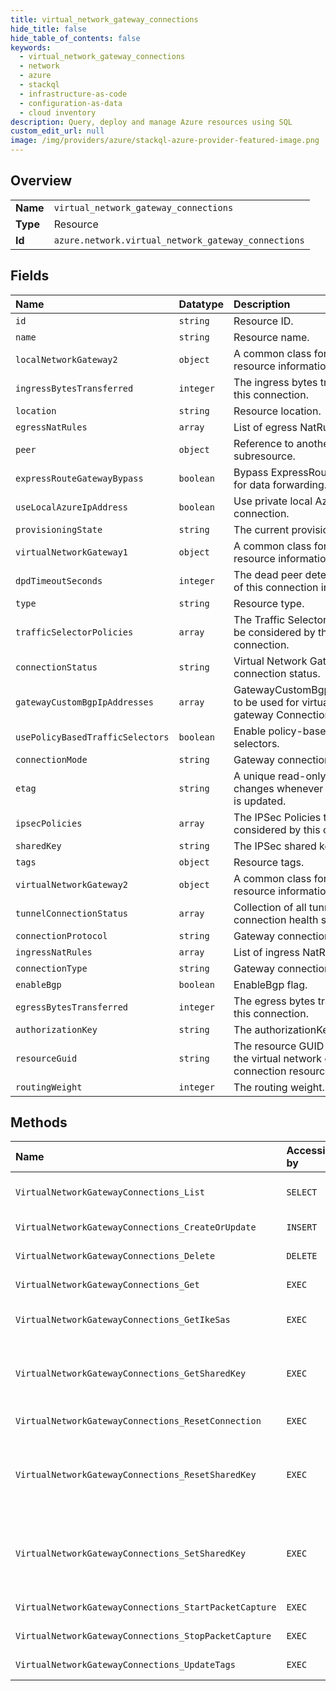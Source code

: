 ```yaml
---
title: virtual_network_gateway_connections
hide_title: false
hide_table_of_contents: false
keywords:
  - virtual_network_gateway_connections
  - network
  - azure    
  - stackql
  - infrastructure-as-code
  - configuration-as-data
  - cloud inventory
description: Query, deploy and manage Azure resources using SQL
custom_edit_url: null
image: /img/providers/azure/stackql-azure-provider-featured-image.png
---
```

  
    

## Overview
<table><tbody>
<tr><td><b>Name</b></td><td><code>virtual_network_gateway_connections</code></td></tr>
<tr><td><b>Type</b></td><td>Resource</td></tr>
<tr><td><b>Id</b></td><td><code>azure.network.virtual_network_gateway_connections</code></td></tr>
</tbody></table>

## Fields
| Name | Datatype | Description |
|:-----|:---------|:------------|
| `id` | `string` | Resource ID. |
| `name` | `string` | Resource name. |
| `localNetworkGateway2` | `object` | A common class for general resource information. |
| `ingressBytesTransferred` | `integer` | The ingress bytes transferred in this connection. |
| `location` | `string` | Resource location. |
| `egressNatRules` | `array` | List of egress NatRules. |
| `peer` | `object` | Reference to another subresource. |
| `expressRouteGatewayBypass` | `boolean` | Bypass ExpressRoute Gateway for data forwarding. |
| `useLocalAzureIpAddress` | `boolean` | Use private local Azure IP for the connection. |
| `provisioningState` | `string` | The current provisioning state. |
| `virtualNetworkGateway1` | `object` | A common class for general resource information. |
| `dpdTimeoutSeconds` | `integer` | The dead peer detection timeout of this connection in seconds. |
| `type` | `string` | Resource type. |
| `trafficSelectorPolicies` | `array` | The Traffic Selector Policies to be considered by this connection. |
| `connectionStatus` | `string` | Virtual Network Gateway connection status. |
| `gatewayCustomBgpIpAddresses` | `array` | GatewayCustomBgpIpAddresses to be used for virtual network gateway Connection. |
| `usePolicyBasedTrafficSelectors` | `boolean` | Enable policy-based traffic selectors. |
| `connectionMode` | `string` | Gateway connection type. |
| `etag` | `string` | A unique read-only string that changes whenever the resource is updated. |
| `ipsecPolicies` | `array` | The IPSec Policies to be considered by this connection. |
| `sharedKey` | `string` | The IPSec shared key. |
| `tags` | `object` | Resource tags. |
| `virtualNetworkGateway2` | `object` | A common class for general resource information. |
| `tunnelConnectionStatus` | `array` | Collection of all tunnels' connection health status. |
| `connectionProtocol` | `string` | Gateway connection protocol. |
| `ingressNatRules` | `array` | List of ingress NatRules. |
| `connectionType` | `string` | Gateway connection type. |
| `enableBgp` | `boolean` | EnableBgp flag. |
| `egressBytesTransferred` | `integer` | The egress bytes transferred in this connection. |
| `authorizationKey` | `string` | The authorizationKey. |
| `resourceGuid` | `string` | The resource GUID property of the virtual network gateway connection resource. |
| `routingWeight` | `integer` | The routing weight. |
## Methods
| Name | Accessible by | Required Params | Description |
|:-----|:--------------|:----------------|:------------|
| `VirtualNetworkGatewayConnections_List` | `SELECT` | `resourceGroupName, subscriptionId` | The List VirtualNetworkGatewayConnections operation retrieves all the virtual network gateways connections created. |
| `VirtualNetworkGatewayConnections_CreateOrUpdate` | `INSERT` | `resourceGroupName, subscriptionId, virtualNetworkGatewayConnectionName` | Creates or updates a virtual network gateway connection in the specified resource group. |
| `VirtualNetworkGatewayConnections_Delete` | `DELETE` | `resourceGroupName, subscriptionId, virtualNetworkGatewayConnectionName` | Deletes the specified virtual network Gateway connection. |
| `VirtualNetworkGatewayConnections_Get` | `EXEC` | `resourceGroupName, subscriptionId, virtualNetworkGatewayConnectionName` | Gets the specified virtual network gateway connection by resource group. |
| `VirtualNetworkGatewayConnections_GetIkeSas` | `EXEC` | `resourceGroupName, subscriptionId, virtualNetworkGatewayConnectionName` | Lists IKE Security Associations for the virtual network gateway connection in the specified resource group. |
| `VirtualNetworkGatewayConnections_GetSharedKey` | `EXEC` | `resourceGroupName, subscriptionId, virtualNetworkGatewayConnectionName` | The Get VirtualNetworkGatewayConnectionSharedKey operation retrieves information about the specified virtual network gateway connection shared key through Network resource provider. |
| `VirtualNetworkGatewayConnections_ResetConnection` | `EXEC` | `resourceGroupName, subscriptionId, virtualNetworkGatewayConnectionName` | Resets the virtual network gateway connection specified. |
| `VirtualNetworkGatewayConnections_ResetSharedKey` | `EXEC` | `resourceGroupName, subscriptionId, virtualNetworkGatewayConnectionName, data__keyLength` | The VirtualNetworkGatewayConnectionResetSharedKey operation resets the virtual network gateway connection shared key for passed virtual network gateway connection in the specified resource group through Network resource provider. |
| `VirtualNetworkGatewayConnections_SetSharedKey` | `EXEC` | `resourceGroupName, subscriptionId, virtualNetworkGatewayConnectionName, data__value` | The Put VirtualNetworkGatewayConnectionSharedKey operation sets the virtual network gateway connection shared key for passed virtual network gateway connection in the specified resource group through Network resource provider. |
| `VirtualNetworkGatewayConnections_StartPacketCapture` | `EXEC` | `resourceGroupName, subscriptionId, virtualNetworkGatewayConnectionName` | Starts packet capture on virtual network gateway connection in the specified resource group. |
| `VirtualNetworkGatewayConnections_StopPacketCapture` | `EXEC` | `resourceGroupName, subscriptionId, virtualNetworkGatewayConnectionName` | Stops packet capture on virtual network gateway connection in the specified resource group. |
| `VirtualNetworkGatewayConnections_UpdateTags` | `EXEC` | `resourceGroupName, subscriptionId, virtualNetworkGatewayConnectionName` | Updates a virtual network gateway connection tags. |
